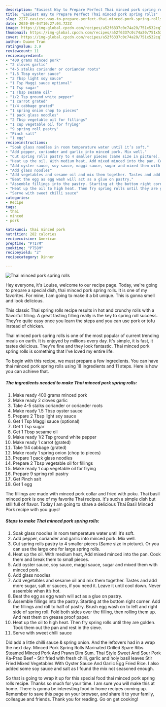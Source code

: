 ```yaml
---
description: "Easiest Way to Prepare Perfect Thai minced pork spring rolls"
title: "Easiest Way to Prepare Perfect Thai minced pork spring rolls"
slug: 2277-easiest-way-to-prepare-perfect-thai-minced-pork-spring-rolls
date: 2020-09-04T10:27:04.722Z
image: https://img-global.cpcdn.com/recipes/a52f6337c0c74a20/751x532cq70/thai-minced-pork-spring-rolls-recipe-main-photo.jpg
thumbnail: https://img-global.cpcdn.com/recipes/a52f6337c0c74a20/751x532cq70/thai-minced-pork-spring-rolls-recipe-main-photo.jpg
cover: https://img-global.cpcdn.com/recipes/a52f6337c0c74a20/751x532cq70/thai-minced-pork-spring-rolls-recipe-main-photo.jpg
author: Duane Tran
ratingvalue: 3.9
reviewcount: 11
recipeingredient:
- "400 grams minced pork"
- "2 cloves garlic"
- "4-5 stalks coriander or coriander roots"
- "1.5 Tbsp oyster sauce"
- "2 Tbsp light soy sauce"
- "1 Tsp Maggi sauce optional"
- "1 Tsp sugar"
- "1 Tbsp sesame oil"
- "1/2 Tsp ground white pepper"
- "1 carrot grated"
- "1/4 cabbage grated"
- "1 spring onion chop to pieces"
- "1 pack glass noodles"
- "2 Tbsp vegetable oil for fillings"
- "1 cup vegetable oil for frying"
- "9 spring roll pastry"
- "Pinch salt"
- "1 egg"
recipeinstructions:
- "Soak glass noodles in room temperature water until it’s soft."
- "Add pepper, coriander and garlic into minced pork. Mix well."
- "Cut spring rolls pastry to 4 smaller pieces (Same size in picture). Or you can use the large one for large spring rolls."
- "Heat up the oil. With medium heat, Add mixed minced into the pan. Cook them and break them to small pieces."
- "Add oyster sauce, soy sauce, maggi sauce, sugar and mixed them with minced pork."
- "Add glass noodles"
- "Add vegetables and sesame oil and mix them together. Tastes and add more sugar, salt or sauces, if you need it. Leave it until cool down. Never assemble when it’s hot."
- "Beat the egg as egg wash will act as a glue on pastry."
- "Assemble fillings into the pastry. Starting at the bottom right corner. Add the fillings and roll to half of pastry. Brush egg wash on to left and right side of spring roll. Fold both sides over the filling, then rolling them up. And rest them on grease proof paper."
- "Heat up the oil to high heat. Then fry spring rolls until they are golden. Took them out the pan and rest in the sieve."
- "Serve with sweet chilli sauce"
categories:
- Recipe
tags:
- thai
- minced
- pork

katakunci: thai minced pork 
nutrition: 282 calories
recipecuisine: American
preptime: "PT17M"
cooktime: "PT58M"
recipeyield: "2"
recipecategory: Dinner

---
```



![Thai minced pork spring rolls](https://img-global.cpcdn.com/recipes/a52f6337c0c74a20/751x532cq70/thai-minced-pork-spring-rolls-recipe-main-photo.jpg)

Hey everyone, it's Louise, welcome to our recipe page. Today, we're going to prepare a special dish, thai minced pork spring rolls. It is one of my favorites. For mine, I am going to make it a bit unique. This is gonna smell and look delicious.

This classic Thai spring rolls recipe results in hot and crunchy rolls with a flavorful filling. A great tasting filling really is the key to spring roll success. They&#39;re quite easy once you learn the steps and you can use pork or tofu instead of chicken.

Thai minced pork spring rolls is one of the most popular of current trending meals on earth. It is enjoyed by millions every day. It's simple, it is fast, it tastes delicious. They're fine and they look fantastic. Thai minced pork spring rolls is something that I've loved my entire life.


To begin with this recipe, we must prepare a few ingredients. You can have thai minced pork spring rolls using 18 ingredients and 11 steps. Here is how you can achieve that.

<!--inarticleads1-->

##### The ingredients needed to make Thai minced pork spring rolls:

1. Make ready 400 grams minced pork
1. Make ready 2 cloves garlic
1. Take 4-5 stalks coriander or coriander roots
1. Make ready 1.5 Tbsp oyster sauce
1. Prepare 2 Tbsp light soy sauce
1. Get 1 Tsp Maggi sauce (optional)
1. Get 1 Tsp sugar
1. Get 1 Tbsp sesame oil
1. Make ready 1/2 Tsp ground white pepper
1. Make ready 1 carrot (grated)
1. Take 1/4 cabbage (grated)
1. Make ready 1 spring onion (chop to pieces)
1. Prepare 1 pack glass noodles
1. Prepare 2 Tbsp vegetable oil for fillings
1. Make ready 1 cup vegetable oil for frying
1. Prepare 9 spring roll pastry
1. Get Pinch salt
1. Get 1 egg


The fillings are made with minced pork collar and fried with poku. Thai basil minced pork is one of my favorite Thai recipes. It&#39;s such a simple dish but still full of flavor. Today I am going to share a delicious Thai Basil Minced Pork recipe with you guys! 

<!--inarticleads2-->

##### Steps to make Thai minced pork spring rolls:

1. Soak glass noodles in room temperature water until it’s soft.
1. Add pepper, coriander and garlic into minced pork. Mix well.
1. Cut spring rolls pastry to 4 smaller pieces (Same size in picture). Or you can use the large one for large spring rolls.
1. Heat up the oil. With medium heat, Add mixed minced into the pan. Cook them and break them to small pieces.
1. Add oyster sauce, soy sauce, maggi sauce, sugar and mixed them with minced pork.
1. Add glass noodles
1. Add vegetables and sesame oil and mix them together. Tastes and add more sugar, salt or sauces, if you need it. Leave it until cool down. Never assemble when it’s hot.
1. Beat the egg as egg wash will act as a glue on pastry.
1. Assemble fillings into the pastry. Starting at the bottom right corner. Add the fillings and roll to half of pastry. Brush egg wash on to left and right side of spring roll. Fold both sides over the filling, then rolling them up. And rest them on grease proof paper.
1. Heat up the oil to high heat. Then fry spring rolls until they are golden. Took them out the pan and rest in the sieve.
1. Serve with sweet chilli sauce


Did add a little chilli sauce &amp; spring onion. And the leftovers had in a wrap the next day. Minced Pork Spring Rolls Marinated Grilled Spare Ribs Steamed Minced Pork And Prawn Dim Sum. Thai Style Sweet And Sour Pork Ka-Prao Beef - Stir fried with fresh chilli, garlic and holy basil leaves Stir Fried Mixed Vegetables With Oyster Sauce And Garlic Egg Fried Rice. I also added some soy sauce and salt as I found the mix not seasoned enough. 

So that is going to wrap it up for this special food thai minced pork spring rolls recipe. Thanks so much for your time. I am sure you will make this at home. There is gonna be interesting food in home recipes coming up. Remember to save this page on your browser, and share it to your family, colleague and friends. Thank you for reading. Go on get cooking!
